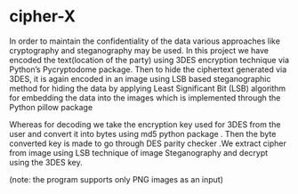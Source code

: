 # cipher-X

In order to maintain the confidentiality of the data various approaches like cryptography and steganography may be used.
In this project we have encoded the text(location of the party) using 3DES encryption technique via Python’s Pycryptodome package.
Then to hide the ciphertext generated via 3DES, it is again encoded in an image using LSB based steganographic method for hiding the data 
by applying Least Significant Bit (LSB) algorithm for embedding the data into the images which is implemented through the Python pillow package

Whereas for decoding we take the encryption key used for 3DES from the user and convert it into bytes using md5 python package .
Then the byte converted key is made to go through DES parity checker .We extract cipher from image using LSB technique of image Steganography and decrypt
using the 3DES key.

(note: the program supports only PNG images as an input)
